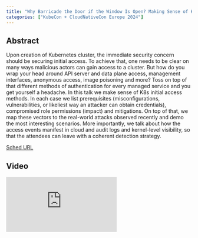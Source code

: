 ```yaml
---
title: "Why Barricade the Door if the Window Is Open? Making Sense of Kubernetes Initial Access Vectors - Shay Berkovich, Wiz"
categories: ["KubeCon + CloudNativeCon Europe 2024"]
---
```


## Abstract

Upon creation of Kubernetes cluster, the immediate security concern should be securing initial access. To achieve that, one needs to be clear on many ways malicious actors can gain access to a cluster. But how do you wrap your head around API server and data plane access, management interfaces, anonymous access, image poisoning and more? Toss on top of that different methods of authentication for every managed service and you get yourself a headache. In this talk we make sense of K8s initial access methods. In each case we list prerequisites (misconfigurations, vulnerabilities, or likeliest way an attacker can obtain credentials), compromised role permissions (impact) and mitigations. On top of that, we map these vectors to the real-world attacks observed recently and demo the most interesting scenarios. More importantly, we talk about how the access events manifest in cloud and audit logs and kernel-level visibility, so that the attendees can leave with a coherent detection strategy.

[Sched URL](https://kccnceu2024.sched.com/event/bc8dbf3d52bcc92b0490ef5d23ecab94)

## Video

<iframe src="https://www.youtube.com/embed/aeOKwTDAxj4" frameborder="0" allow="accelerometer; autoplay; encrypted-media; gyroscope; picture-in-picture" allowfullscreen></iframe>
